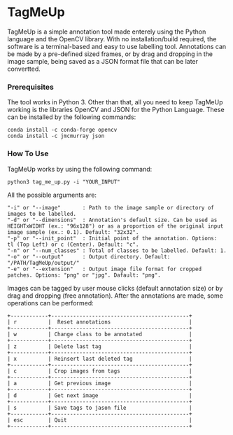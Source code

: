 # TagMeUp

TagMeUp is a simple annotation tool made enterely using the Python language and the OpenCV library. 
With no installation/build required, the software is a terminal-based and easy to use labelling tool. 
Annotations can be made by a pre-defined sized frames, or by drag and dropping in the image sample, being saved as a JSON format file that can be later convertted.

### Prerequisites

The tool works in Python 3. Other than that, all you need to keep TagMeUp working is the libraries OpenCV and JSON for the Python Language. These can be installed by the following commands:

```
conda install -c conda-forge opencv 
conda install -c jmcmurray json 
```

### How To Use 

TagMeUp works by using the following command:

```
python3 tag_me_up.py -i "YOUR_INPUT"
```

All the possible arguments are:
```
"-i" or "--image"       : Path to the image sample or directory of images to be labelled.
"-d" or "--dimensions"  : Annotation's default size. Can be used as HEIGHTxWIDHT (ex.: "96x128") or as a proportion of the original input image sample (ex.: 0.1). Default: "32x32".
"-p" or "--init_point"  : Initial point of the annotation. Options:  tl (Top Left) or c (Center). Default: "c".
"-n" or "--num_classes" : Total of classes to be labelled. Default: 1.
"-o" or "--output"      : Output directory. Default: "/PATH/TagMeUp/output/"
"-e" or "--extension"   : Output image file format for cropped patches. Options: "png" or "jpg". Dafault: "png".
```

Images can be tagged by user mouse clicks (default annotation size) or by drag and dropping (free annotation). After the annotations are made, some operations can be performed:
```
+------------+--------------------------------------------+
| r          |  Reset annotations                         |
+------------+--------------------------------------------+
| w          | Change class to be annotated               |
+------------+--------------------------------------------+
| z          | Delete last tag                            |
+------------+--------------------------------------------+
| x          | Reinsert last deleted tag                  |
+------------+--------------------------------------------+
| c          | Crop images from tags                      |
+------------+--------------------------------------------+
| a          | Get previous image                         |
+------------+--------------------------------------------+
| d          | Get next image                             |
+------------+--------------------------------------------+
| s          | Save tags to jason file                    |
+------------+--------------------------------------------+
| esc        | Quit                                       |
+------------+--------------------------------------------+
```

